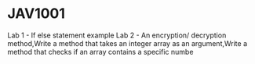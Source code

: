 # JAV1001
Lab 1 - If else statement example
Lab 2 - An encryption/ decryption method,Write a method that takes an integer array as an argument,Write a method that checks if an array contains a specific numbe
